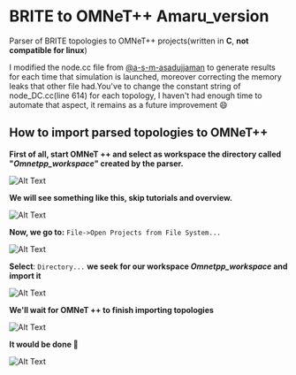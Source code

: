 
# BRITE to OMNeT++ Amaru_version


Parser of BRITE topologies to OMNeT++ projects(written in **C**, **not compatible for linux**) 

I modified the node.cc file from [@a-s-m-asadujjaman](https://github.com/a-s-m-asadujjaman) to generate results for each time that simulation is launched, moreover correcting the memory leaks that other file had.You've to change the constant string of node_DC.cc(line 614) for each topology, I haven't had enough time to automate that aspect, it remains as a future improvement :smile:

## How to import parsed topologies to OMNeT++

**First of all, start OMNeT ++ and select as workspace the directory called "*Omnetpp_workspace*" created by the parser.**


![Alt Text](https://github.com/gistnetserv-uah/Tools/blob/master/parsers/topology/parser_omnetpp_amaruversion/parser_omnetpp/Images/1.JPG)


**We will see something like this, skip tutorials and overview.**


![Alt Text](https://github.com/gistnetserv-uah/Tools/blob/master/parsers/topology/parser_omnetpp_amaruversion/parser_omnetpp/Images/2.JPG)<!-- .element height="50%" width="50%" -->


**Now, we go to:** `File->Open Projects from File System... `


![Alt Text](https://github.com/gistnetserv-uah/Tools/blob/master/parsers/topology/parser_omnetpp_amaruversion/parser_omnetpp/Images/3.jpg)<!-- .element height="50%" width="50%" -->


**Select**: `Directory...` **we seek for our workspace *Omnetpp_workspace* and import it** 


![Alt Text](https://github.com/gistnetserv-uah/Tools/blob/master/parsers/topology/parser_omnetpp_amaruversion/parser_omnetpp/Images/4.JPG)<!-- .element height="50%" width="50%" -->


**We'll wait for OMNeT ++ to finish importing topologies**


![Alt Text](https://github.com/gistnetserv-uah/Tools/blob/master/parsers/topology/parser_omnetpp_amaruversion/parser_omnetpp/Images/5.jpg)<!-- .element height="50%" width="50%" -->


**It would be done :turtle:**


![Alt Text](https://github.com/gistnetserv-uah/Tools/blob/master/parsers/topology/parser_omnetpp_amaruversion/parser_omnetpp/Images/6.JPG)<!-- .element height="50%" width="50%" -->

